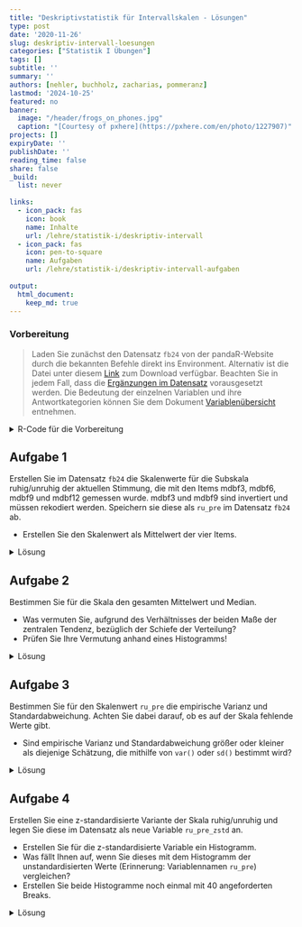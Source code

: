 ```yaml
---
title: "Deskriptivstatistik für Intervallskalen - Lösungen" 
type: post
date: '2020-11-26' 
slug: deskriptiv-intervall-loesungen 
categories: ["Statistik I Übungen"] 
tags: [] 
subtitle: ''
summary: '' 
authors: [nehler, buchholz, zacharias, pommeranz] 
lastmod: '2024-10-25'
featured: no
banner:
  image: "/header/frogs_on_phones.jpg"
  caption: "[Courtesy of pxhere](https://pxhere.com/en/photo/1227907)"
projects: []
expiryDate: ''
publishDate: ''
reading_time: false
share: false
_build:
  list: never
  
links:
  - icon_pack: fas
    icon: book
    name: Inhalte
    url: /lehre/statistik-i/deskriptiv-intervall
  - icon_pack: fas
    icon: pen-to-square
    name: Aufgaben
    url: /lehre/statistik-i/deskriptiv-intervall-aufgaben
  
output:
  html_document:
    keep_md: true
---
```




### Vorbereitung

> Laden Sie zunächst den Datensatz `fb24` von der pandaR-Website durch die bekannten Befehle direkt ins Environment. Alternativ ist die Datei unter diesem [<i class="fas fa-download"></i> Link](/daten/fb24.rda) zum Download verfügbar. Beachten Sie in jedem Fall, dass die [Ergänzungen im Datensatz](/lehre/statistik-i/deskriptiv-intervall/#prep) vorausgesetzt werden. Die Bedeutung der einzelnen Variablen und ihre Antwortkategorien können Sie dem Dokument [Variablenübersicht](/lehre/statistik-i/variablen.pdf) entnehmen.

<details><summary>R-Code für die Vorbereitung</summary>

``` r
#### Was bisher geschah: ----

# Daten laden
load(url('https://pandar.netlify.app/daten/fb24.rda'))

# Nominalskalierte Variablen in Faktoren verwandeln
fb24$hand_factor <- factor(fb24$hand,
                             levels = 1:2,
                             labels = c("links", "rechts"))
fb24$fach <- factor(fb24$fach,
                    levels = 1:5,
                    labels = c('Allgemeine', 'Biologische', 'Entwicklung', 'Klinische', 'Diag./Meth.'))
fb24$ziel <- factor(fb24$ziel,
                        levels = 1:4,
                        labels = c("Wirtschaft", "Therapie", "Forschung", "Andere"))
fb24$wohnen <- factor(fb24$wohnen, 
                      levels = 1:4, 
                      labels = c("WG", "bei Eltern", "alleine", "sonstiges"))
```

Falls Sie nochmal sicher gehen wollen, ob alles korrekt funktioniert hat, könnte die Anzahl der Zeilen und Spalten einen Hinweis geben:


``` r
dim(fb24)
```

```
## [1] 192  43
```

Der Datensatz besteht aus 192 Zeilen (Beobachtungen) und 43 Spalten (Variablen). Falls Sie bereits eigene Variablen erstellt haben, kann die Spaltenzahl natürlich abweichen.


</details>


## Aufgabe 1

Erstellen Sie im Datensatz `fb24` die Skalenwerte für die Subskala ruhig/unruhig der aktuellen Stimmung, die mit den Items mdbf3, mdbf6, mdbf9 und mdbf12 gemessen wurde. mdbf3 und mdbf9 sind invertiert und müssen rekodiert werden. Speichern sie diese als `ru_pre` im Datensatz `fb24` ab.

* Erstellen Sie den Skalenwert als Mittelwert der vier Items.


<details><summary>Lösung</summary>


``` r
# Invertieren
fb24$mdbf3_r <-  -1 * (fb24$mdbf3 - 5)
fb24$mdbf9_r <-  -1 * (fb24$mdbf9 - 5)
```


``` r
# Skalenwert

ru_pre <- fb24[, c("mdbf3_r", "mdbf6", "mdbf9_r", "mdbf12")]

fb24$ru_pre <- rowMeans(ru_pre)
```

Oder in einem Schritt mit der Pipe:


``` r
# Skalenwert

fb24$ru_pre <-  fb24[, c("mdbf3_r", "mdbf6", 
                         "mdbf9_r", "mdbf12")] |> rowMeans()
```

</details>


## Aufgabe 2

Bestimmen Sie für die Skala den gesamten Mittelwert und Median.

* Was vermuten Sie, aufgrund des Verhältnisses der beiden Maße der zentralen Tendenz, bezüglich der Schiefe der Verteilung?
* Prüfen Sie Ihre Vermutung anhand eines Histogramms!


<details><summary>Lösung</summary>


``` r
# Median und Mittelwert
median(fb24$ru_pre, na.rm = TRUE)
```

```
## [1] 2.75
```

``` r
mean(fb24$ru_pre, na.rm = TRUE)
```

```
## [1] 2.777487
```

Der Median ist fast gleich dem Mittelwert, was eine symmetrische Verteilung vermuten lässt.


**Prüfen der Vermutung anhand eines Histogramms!**


``` r
hist(fb24$ru_pre, breaks = 6) # Histogramm
```

![](/lehre/statistik-i/deskriptiv-intervall-loesungen_files/figure-html/unnamed-chunk-7-1.png)<!-- -->

Unser Histogramm zeigt uns, dass die Verteilung tatsächlich einigermaßen symmetrisch ist.
</details>


## Aufgabe 3

Bestimmen Sie für den Skalenwert `ru_pre` die empirische Varianz und Standardabweichung. Achten Sie dabei darauf, ob es auf der Skala fehlende Werte gibt.

* Sind empirische Varianz und Standardabweichung größer oder kleiner als diejenige Schätzung, die mithilfe von `var()` oder `sd()` bestimmt wird?

<details><summary>Lösung</summary>

**Erinnerung:**

* Empirische Varianz: $s^2_{X} = \frac{\sum_{m=1}^n (x_m - \bar{x})^2}{n}$  
* Schätzer der Populationsvarianz: $\hat{\sigma}^2_{X} = \frac{\sum_{m=1}^n (x_m - \bar{x})^2}{n - 1}$  

Zur Berechnung der Varianz gemäß Formel benötigen wir $n$. Wir könnten mit `nrow(fb24)` die Länge des Datensatzes für `n` heranziehen. Dies ist jedoch nur dann sinnvoll, wenn auf der Variable `ru_pre`` keine fehlenden Werte vorhanden sind!


``` r
is.na(fb24$ru_pre) |> sum()
```

```
## [1] 1
```

Ein fehlender Wert wird uns angezeigt, weshalb im Folgenden die Umrechnung der Varianz mit `na.omit()` in der Bestimmung der Stichprobengröße erfolgt. 


``` r
# empirische Varianz
# per Hand
sum((fb24$ru_pre - mean(fb24$ru_pre, na.rm = T))^2, na.rm = T) / (length(na.omit(fb24$ru_pre)))
```

```
## [1] 0.4661947
```

``` r
# durch Umrechnung 
var(fb24$ru_pre, na.rm = T) * (length(na.omit(fb24$ru_pre))-1) / length(na.omit(fb24$ru_pre))
```

```
## [1] 0.4661947
```

``` r
# Populationsschätzer
var(fb24$ru_pre, na.rm = T)
```

```
## [1] 0.4686484
```

Die empirische Varianz ist kleiner als der Populationsschätzer.

Nun fehlt noch die Betrachtung der Standardabweichung. Als einfachste Möglichkeit für die Berechnung der empirischen Standardabweichung haben wir gelernt, dass man die Wurzel aus der empirischen Varianz ziehen kann.


``` r
# empirische Standardabweichung (na.omit / na.rm kann auch ausgelassen werden!)
(sum((fb24$ru_pre - mean(fb24$ru_pre, na.rm = T))^2, na.rm = T) / length(na.omit(fb24$ru_pre))) |> sqrt()
```

```
## [1] 0.6827845
```

``` r
# Populationsschätzer
sd(fb24$ru_pre, na.rm = T)
```

```
## [1] 0.684579
```

Auch hier ist der empirische Wert kleiner als der Schätzer.

</details>


## Aufgabe 4

Erstellen Sie eine z-standardisierte Variante der Skala ruhig/unruhig und legen Sie diese im Datensatz als neue Variable `ru_pre_zstd` an.

* Erstellen Sie für die z-standardisierte Variable ein Histogramm.
* Was fällt Ihnen auf, wenn Sie dieses mit dem Histogramm der unstandardisierten Werte (Erinnerung: Variablennamen `ru_pre`) vergleichen?
* Erstellen Sie beide Histogramme noch einmal mit 40 angeforderten Breaks.


<details><summary>Lösung</summary>

Um die Vergleichbarkeit zu erhöhen, wird im folgenden Code ein kleiner Trick angewendet. Die beiden Histogramme sollten am besten gleichzeitig unter **Plots** angezeigt werden. Durch die verwendete Funktion `par()` kann man verschiedene Plots gemeinsam in einem Fenster zeichnen. Das Argument bestimmt dabei, dass es eine Zeile und zwei Spalten für die Plots gibt.


``` r
par(mfrow=c(1,2))

# z-Standardisierung
fb24$ru_pre_zstd <- scale(fb24$ru_pre, center = TRUE, scale = TRUE)

# Histogramme
hist(fb24$ru_pre_zstd)
hist(fb24$ru_pre)
```

![](/lehre/statistik-i/deskriptiv-intervall-loesungen_files/figure-html/unnamed-chunk-11-1.png)<!-- -->

Beim Vergleich der beiden Histogrammen fällt auf, dass sich - aufgrund der R-Voreinstellungen - das Erscheinungsbild fälschlicherweise unterscheidet (vor allem, wenn wir die y-Achse betrachten!) - eigentlich sollte sich durch die z-Transformation nur Skalierung der x-Achsen-Variable verändern. Tatsächlich aber bestimmt R hier eine unterschiedliche Anzahl von Kategorien. Wir erhalten eine konstantere Darstellung durch das `breaks`-Argument:


``` r
# Histogramme mit jeweils 5/6 Breaks
par(mfrow=c(1,2))
hist(fb24$ru_pre_zstd, breaks = 5)
hist(fb24$ru_pre, breaks = 6)
```

![](/lehre/statistik-i/deskriptiv-intervall-loesungen_files/figure-html/unnamed-chunk-12-1.png)<!-- -->

Die Verteilungen sehen nun tatsächlich vergleichbar aus. Da die Breaks ein weicher Befehl sind, kann hier keine komplette Gleichheit gegeben werden.

Zum Abschluss sollte noch der Grafik-Bereich wieder so eingestellt werden, dass nur eine Grafik gleichzeitig angezeigt wird.


``` r
par(mfrow=c(1,1))
```

</details>
